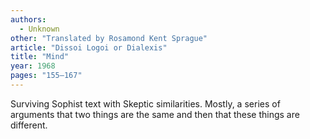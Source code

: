 ```yaml
---
authors:
  - Unknown
other: "Translated by Rosamond Kent Sprague"
article: "Dissoi Logoi or Dialexis"
title: "Mind"
year: 1968
pages: "155–167"
---
```


Surviving Sophist text with Skeptic similarities.  Mostly, a series of
arguments that two things are the same and then that these things are
different.
